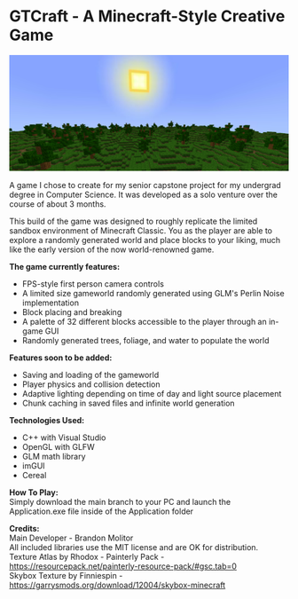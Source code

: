 # GTCraft - A Minecraft-Style Creative Game

![alt text](https://github.com/GutstheHawk/GTCraft/blob/main/Application/res/screenshots/GTCraft.png?raw=true)

A game I chose to create for my senior capstone project for my undergrad degree in Computer Science. It was developed as a solo venture over the course of about 3 months.

This build of the game was designed to roughly replicate the limited sandbox environment of Minecraft Classic.
You as the player are able to explore a randomly generated world and place blocks to your liking, much like the early version of the now world-renowned game.

**The game currently features:**
- FPS-style first person camera controls
- A limited size gameworld randomly generated using GLM's Perlin Noise implementation
- Block placing and breaking
- A palette of 32 different blocks accessible to the player through an in-game GUI
- Randomly generated trees, foliage, and water to populate the world

**Features soon to be added:**
- Saving and loading of the gameworld
- Player physics and collision detection
- Adaptive lighting depending on time of day and light source placement
- Chunk caching in saved files and infinite world generation

**Technologies Used:**
- C++ with Visual Studio
- OpenGL with GLFW
- GLM math library
- imGUI
- Cereal

**How To Play:**\
Simply download the main branch to your PC and launch the Application.exe file inside of the Application folder

**Credits:**\
Main Developer - Brandon Molitor\
All included libraries use the MIT license and are OK for distribution.\
Texture Atlas by Rhodox - Painterly Pack - https://resourcepack.net/painterly-resource-pack/#gsc.tab=0 \
Skybox Texture by Finniespin - https://garrysmods.org/download/12004/skybox-minecraft
